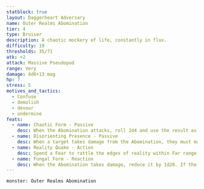 ```yaml
---
statblock: true
layout: Daggerheart Adversary
name: Outer Realms Abomination
tier: 4
type: Bruiser
description: A chaotic mockery of life, constantly in flux.
difficulty: 19
thresholds: 35/71
atk: +2
attack: Massive Pseudopod
range: Very
damage: 4d6+13 mag
hp: 7
stress: 5
motives_and_tactics:
  - Confuse
  - demolish
  - devour
  - undermine
feats:
  - name: Chaotic Form - Passive
    desc: When the Abomination attacks, roll 2d4 and use the result as their attack modifier.
  - name: Disorienting Presence - Passive
    desc: When a target takes damage from the Abomination, they must make an Instinct Reaction Roll. On a failure, they gain disadvantage on their next action roll and you gain a Fear.
  - name: Reality Quake - Action
    desc: Spend a Fear to rattle the edges of reality within Far range of the Abomination. All targets within that area must succeed on a Knowledge Reaction Roll or become Unstuck from reality until the end of the scene. When an Unstuck target spends Hope or marks Armor Slots, HP, or Stress, they must double the amount spent or marked.
  - name: Fungal Form - Reaction
    desc: When the Abomination takes damage, reduce it by 1d20. If the Abomination marks 1 or fewer Hit Points from a successful attack against them, you gain a Fear.
---
```


```statblock
monster: Outer Realms Abomination
```